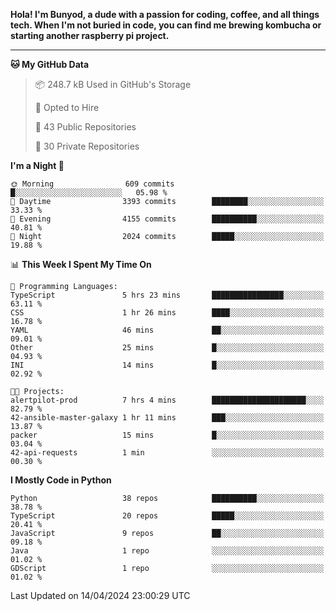 <p>
<b>Hola! I'm Bunyod, a dude with a passion for coding, coffee, and all things tech. When I'm not buried in code, you can find me brewing kombucha or starting another raspberry pi project.</b>
</p>

---

<!--START_SECTION:waka-->
**🐱 My GitHub Data** 

> 📦 248.7 kB Used in GitHub's Storage 
 > 
> 💼 Opted to Hire
 > 
> 📜 43 Public Repositories 
 > 
> 🔑 30 Private Repositories 
 > 
**I'm a Night 🦉** 

```text
🌞 Morning                609 commits         █░░░░░░░░░░░░░░░░░░░░░░░░   05.98 % 
🌆 Daytime                3393 commits        ████████░░░░░░░░░░░░░░░░░   33.33 % 
🌃 Evening                4155 commits        ██████████░░░░░░░░░░░░░░░   40.81 % 
🌙 Night                  2024 commits        █████░░░░░░░░░░░░░░░░░░░░   19.88 % 
```


📊 **This Week I Spent My Time On** 

```text
💬 Programming Languages: 
TypeScript               5 hrs 23 mins       ████████████████░░░░░░░░░   63.11 % 
CSS                      1 hr 26 mins        ████░░░░░░░░░░░░░░░░░░░░░   16.78 % 
YAML                     46 mins             ██░░░░░░░░░░░░░░░░░░░░░░░   09.01 % 
Other                    25 mins             █░░░░░░░░░░░░░░░░░░░░░░░░   04.93 % 
INI                      14 mins             █░░░░░░░░░░░░░░░░░░░░░░░░   02.92 % 

🐱‍💻 Projects: 
alertpilot-prod          7 hrs 4 mins        █████████████████████░░░░   82.79 % 
42-ansible-master-galaxy 1 hr 11 mins        ███░░░░░░░░░░░░░░░░░░░░░░   13.87 % 
packer                   15 mins             █░░░░░░░░░░░░░░░░░░░░░░░░   03.04 % 
42-api-requests          1 min               ░░░░░░░░░░░░░░░░░░░░░░░░░   00.30 % 
```

**I Mostly Code in Python** 

```text
Python                   38 repos            ██████████░░░░░░░░░░░░░░░   38.78 % 
TypeScript               20 repos            █████░░░░░░░░░░░░░░░░░░░░   20.41 % 
JavaScript               9 repos             ██░░░░░░░░░░░░░░░░░░░░░░░   09.18 % 
Java                     1 repo              ░░░░░░░░░░░░░░░░░░░░░░░░░   01.02 % 
GDScript                 1 repo              ░░░░░░░░░░░░░░░░░░░░░░░░░   01.02 % 
```




 Last Updated on 14/04/2024 23:00:29 UTC
<!--END_SECTION:waka-->
